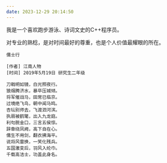 ```yaml
---
date: 2023-12-29 20:14:50
---
```


我是一个喜欢跑步游泳、诗词文史的C++程序员。

对专业的熟稔，是对时间最好的尊重，也是个人价值最耀眼的所在。

```text
儒士行

[作者] 江南人物
[时间] 2019年5月19日 研究生二年级

刀戟明如镜，白光照夜行。
狼烟腾济水，暴卒压城倾。
将军催战马，田常已临京。
过境绝飞鸟，朝中闻马鸣。
杏坛别师去，飞渡泗河滨。
执扇被鹤氅，出入九龙庭。
利句脱金口，三言五侯惊。
辞章绕凤阙，高下自在心。
儒生不用剑，翻衣拂海平。
说将风雷换，一笑化残兵。
五国激变后，羽风入纶巾。
千载高洁士，功盖此身名。
```